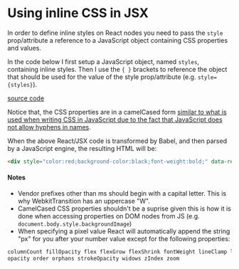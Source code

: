  # Using inline CSS in JSX

In order to define inline styles on React nodes you need to pass the `style` prop/attribute a reference to a JavaScript object containing CSS properties and values.

In the code below I first setup a JavaScript object, named `styles`, containing inline styles. Then I use the `{ }` brackets to reference the object that should be used for the value of the style prop/attribute (e.g. `style={styles}`).

[source code](https://jsfiddle.net/4pw9w9h7/#tabs=js,result,html,resources)

Notice that, the CSS properties are in a camelCased form [similar to what is used when writing CSS in JavaScript due to the fact that JavaScript does not allow hyphens in names](https://developer.mozilla.org/en-US/docs/Web/CSS/CSS_Properties_Reference).

When the above React/JSX code is transformed by Babel, and then parsed by a JavaScript engine, the resulting HTML will be:

```html
<div style="color:red;background-color:black;font-weight:bold;" data-reactid=".0">test</div>
```

#### Notes

* Vendor prefixes other than ms should begin with a capital letter. This is why WebkitTransition has an uppercase "W".
* CamelCased CSS properties shouldn't be a suprise given this is how it is done when accessing properties on DOM nodes from JS (e.g. `document.body.style.backgroundImage`)
* When specifying a pixel value React will automatically append the string "px" for you after your number value except for the following properties:

```html
columnCount fillOpacity flex flexGrow flexShrink fontWeight lineClamp lineHeight
opacity order orphans strokeOpacity widows zIndex zoom
```
